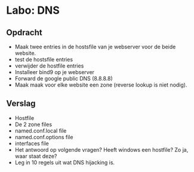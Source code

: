 # Labo: DNS
## Opdracht
* Maak twee entries in de hostsfile van je webserver voor de beide website.
* test de hostsfile entries
* verwijder de hostfile entries
* Installeer bind9 op je webserver
* Forward de google public DNS (8.8.8.8)
* Maak maak voor elke website een zone (reverse lookup is niet nodig).

## Verslag
* Hostfile
* De 2 zone files
* named.conf.local file
* named.conf.options file
* interfaces file
* Het antwoord op volgende vragen? Heeft windows een hostfile? Zo ja, waar
  staat deze?
* Leg in 10 regels uit wat DNS hijacking is.


